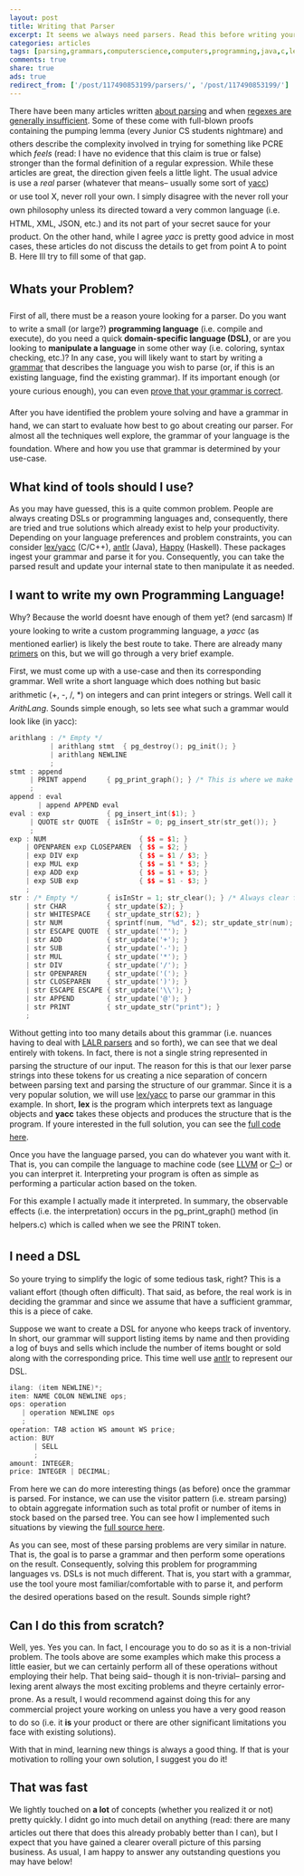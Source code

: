 ```yaml
---
layout: post
title: Writing that Parser
excerpt: It seems we always need parsers. Read this before writing your next one!
categories: articles
tags: [parsing,grammars,computerscience,computers,programming,java,c,lex,yacc,antlr,antlr4]
comments: true
share: true
ads: true
redirect_from: ['/post/117490853199/parsers/', '/post/117490853199/']
---
```


<p>There have been many articles written <a href="http://blog.codinghorror.com/parsing-beyond-regex/" target="_blank">about parsing</a> and when <a href="http://kore-nordmann.de/blog/do_NOT_parse_using_regexp.html" target="_blank">regexes are generally insufficient</a>. Some of these come with full-blown proofs containing the pumping lemma (every Junior CS students nightmare) and others describe the complexity involved in trying for something like PCRE which <i>feels</i> (read: I have no evidence that this claim is true or false) stronger than the formal definition of a regular expression. While these articles are great, the direction given feels a little light. The usual advice is use a <i>real</i> parser (whatever that means&ndash; usually some sort of <a href="http://en.wikipedia.org/wiki/Yacc" target="_blank">yacc</a>) or use tool X, never roll your own. I simply disagree with the never roll your own philosophy unless its directed toward a very common language (i.e. HTML, XML, JSON, etc.) and its not part of your secret sauce for your product. On the other hand, while I agree <i>yacc</i> is pretty good advice in most cases, these articles do not discuss the details to get from point A to point B. Here Ill try to fill some of that gap.</p><h2>Whats your Problem?</h2><p>First of all, there must be a reason youre looking for a parser. Do you want to write a small (or large?) <b>programming language</b> (i.e. compile and execute), do you need a quick <b>domain-specific language (DSL)</b>,<b> </b>or are you looking to <b>manipulate a language</b> in some other way (i.e. coloring, syntax checking, etc.)? In any case, you will likely want to start by writing a <a href="http://en.wikibooks.org/wiki/Introduction_to_Programming_Languages/Grammars" target="_blank">grammar</a> that describes the language you wish to parse (or, if this is an existing language, find the existing grammar). If its important enough (or youre curious enough), you can even <a href="http://www.eecs.yorku.ca/course_archive/2006-07/F/2001/handouts/lect11-supplement.pdf" target="_blank">prove that your grammar is correct</a>.</p><p>After you have identified the problem youre solving and have a grammar in hand, we can start to evaluate how best to go about creating our parser. For almost all the techniques well explore, the grammar of your language is the foundation. Where and how you use that grammar is determined by your use-case.</p><h2>What kind of tools should I use?</h2><p>As you may have guessed, this is a quite common problem. People are always creating DSLs or programming languages and, consequently, there are tried and true solutions which already exist to help your productivity. Depending on your language preferences and problem constraints, you can consider <a href="http://dinosaur.compilertools.net/" target="_blank">lex/yacc</a> (C/C++), <a href="http://www.antlr.org/" target="_blank">antlr</a> (Java), <a href="https://www.haskell.org/happy/" target="_blank">Happy</a> (Haskell). These packages ingest your grammar and parse it for you. Consequently, you can take the parsed result and update your internal state to then manipulate it as needed.</p><h2>I want to write my own Programming Language!</h2><p>Why? Because the world doesnt have enough of them yet? (end sarcasm) If youre looking to write a custom programming language, a <i>yacc</i> (as mentioned earlier) is likely the best route to take. There are already many <a href="http://ds9a.nl/lex-yacc/cvs/lex-yacc-howto.html" target="_blank">primers</a> on this, but we will go through a very brief example.</p><p>First, we must come up with a use-case and then its corresponding grammar. Well write a short language which does nothing but basic arithmetic (+, -, /, *) on integers and can print integers or strings. Well call it <i>ArithLang</i>. Sounds simple enough, so lets see what such a grammar would look like (in yacc):</p>

```cpp
arithlang : /* Empty */
          | arithlang stmt  { pg_destroy(); pg_init(); }
          | arithlang NEWLINE
          ;
stmt : append
     | PRINT append     { pg_print_graph(); } /* This is where we make the interpretation "observable" */
     ;
append : eval
       | append APPEND eval
eval : exp              { pg_insert_int($1); }
     | QUOTE str QUOTE  { isInStr = 0; pg_insert_str(str_get()); }
     ;
exp : NUM                       { $$ = $1; }
    | OPENPAREN exp CLOSEPAREN  { $$ = $2; }
    | exp DIV exp               { $$ = $1 / $3; }
    | exp MUL exp               { $$ = $1 * $3; }
    | exp ADD exp               { $$ = $1 + $3; }
    | exp SUB exp               { $$ = $1 - $3; }
    ;
str : /* Empty */       { isInStr = 1; str_clear(); } /* Always clear first */
    | str CHAR          { str_update($2); }
    | str WHITESPACE    { str_update_str($2); }
    | str NUM           { sprintf(num, "%d", $2); str_update_str(num); }
    | str ESCAPE QUOTE  { str_update('"'); }
    | str ADD           { str_update('+'); }
    | str SUB           { str_update('-'); }
    | str MUL           { str_update('*'); }
    | str DIV           { str_update('/'); }
    | str OPENPAREN     { str_update('('); }
    | str CLOSEPAREN    { str_update(')'); }
    | str ESCAPE ESCAPE { str_update('\\'); }
    | str APPEND        { str_update('@'); }
    | str PRINT         { str_update_str("print"); }
    ;
```

<p>Without getting into too many details about this grammar (i.e. nuances having to deal with <a href="http://en.wikipedia.org/wiki/LALR_parser" target="_blank">LALR parsers</a> and so forth), we can see that we deal entirely with tokens. In fact, there is not a single string represented in parsing the structure of our input. The reason for this is that our lexer parse strings into these tokens for us creating a nice separation of concern between parsing text and parsing the structure of our grammar. Since it is a very popular solution, we will use <a href="http://dinosaur.compilertools.net/" target="_blank">lex/yacc</a> to parse our grammar in this example. In short, <b>lex</b> is the program which interprets text as language objects and <b>yacc</b> takes these objects and produces the structure that is the program. If youre interested in the full solution, you can see the <a href="https://github.com/DeathByTape/ArithmeticLanguage" target="_blank">full code here</a>. </p><p>Once you have the language parsed, you can do whatever you want with it. That is, you can compile the language to machine code (see <a href="http://llvm.org/" target="_blank">LLVM</a> or <a href="http://www.cminusminus.org/" target="_blank">C&ndash;</a>) or you can interpret it. Interpreting your program is often as simple as performing a particular action based on the token.</p><p>For this example I actually made it interpreted. In summary, the observable effects (i.e. the interpretation) occurs in the pg_print_graph() method (in helpers.c) which is called when we see the PRINT token. </p><h2>I need a DSL</h2><p>So youre trying to simplify the logic of some tedious task, right? This is a valiant effort (though often difficult). That said, as before, the real work is in deciding the grammar and since we assume that have a sufficient grammar, this is a piece of cake.</p><p>Suppose we want to create a DSL for anyone who keeps track of inventory. In short, our grammar will support listing items by name and then providing a log of buys and sells which include the number of items bought or sold along with the corresponding price. This time well use <a href="http://antlr.org" target="_blank">antlr</a> to represent our DSL.</p>

```java
ilang: (item NEWLINE)*;
item: NAME COLON NEWLINE ops;
ops: operation
   | operation NEWLINE ops
   ;
operation: TAB action WS amount WS price;
action: BUY
      | SELL
      ;
amount: INTEGER;
price: INTEGER | DECIMAL;
```

<p>From here we can do more interesting things (as before) once the grammar is parsed. For instance, we can use the visitor pattern (i.e. stream parsing) to obtain aggregate information such as total profit or number of items in stock based on the parsed tree. You can see how I implemented such situations by viewing the <a href="https://github.com/DeathByTape/InventoryLang" target="_blank">full source here</a>.</p><p>As you can see, most of these parsing problems are very similar in nature. That is, the goal is to parse a grammar and then perform some operations on the result. Consequently, solving this problem for programming languages vs. DSLs is not much different. That is, you start with a grammar, use the tool youre most familiar/comfortable with to parse it, and perform the desired operations based on the result. Sounds simple right?</p><h2>Can I do this from scratch?</h2><p>Well, yes. Yes you can. In fact, I encourage you to do so as it is a non-trivial problem. The tools above are some examples which make this process a little easier, but we can certainly perform all of these operations without employing their help. That being said&ndash; though it is non-trivial&ndash; parsing and lexing arent always the most exciting problems and theyre certainly error-prone. As a result, I would recommend against doing this for any commercial project youre working on unless you have a very good reason to do so (i.e. it <b>is</b> your product or there are other significant limitations you face with existing solutions). </p><p>With that in mind, learning new things is always a good thing. If that is your motivation to rolling your own solution, I suggest you do it!</p><h2>That was fast</h2><p>We lightly touched on <b>a lot</b> of concepts (whether you realized it or not) pretty quickly. I didnt go into much detail on anything (read: there are many articles out there that does this already probably better than I can), but I expect that you have gained a clearer overall picture of this parsing business. As usual, I am happy to answer any outstanding questions you may have below!</p>
